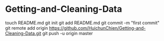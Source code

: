 Getting-and-Cleaning-Data
=========================
touch README.md
git init
git add README.md
git commit -m "first commit"
git remote add origin https://github.com/HuichunChien/Getting-and-Cleaning-Data.git
git push -u origin master
